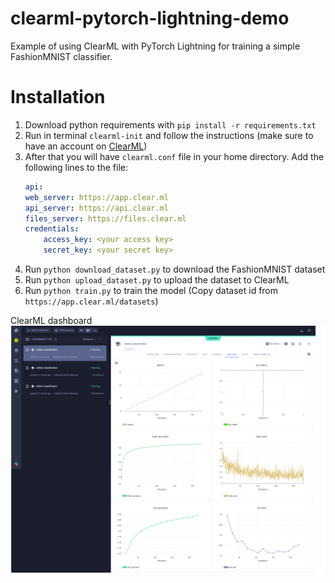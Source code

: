# clearml-pytorch-lightning-demo

Example of using ClearML with PyTorch Lightning for training a simple FashionMNIST classifier.

# Installation
1. Download python requirements with `pip install -r requirements.txt`
2. Run in terminal `clearml-init` and follow the instructions (make sure to have an account on [ClearML](https://app.clear.ml/))
3. After that you will have `clearml.conf` file in your home directory. Add the following lines to the file:
    ```yaml
    api:
    web_server: https://app.clear.ml
    api_server: https://api.clear.ml
    files_server: https://files.clear.ml
    credentials:
        access_key: <your access key>
        secret_key: <your secret key>
    ```
4. Run `python download_dataset.py` to download the FashionMNIST dataset
5. Run `python upload_dataset.py` to upload the dataset to ClearML
6. Run `python train.py` to train the model (Copy dataset id from `https://app.clear.ml/datasets`)

ClearML dashboard
![ClearML dashboard](clearml.png)